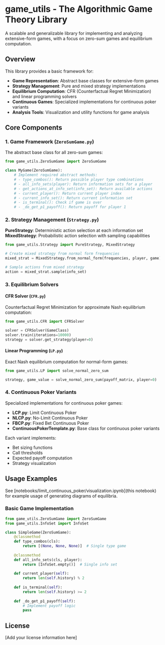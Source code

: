 # game_utils - The Algorithmic Game Theory Library

A scalable and generalizable library for implementing and analyzing extensive-form games, with a focus on zero-sum games and equilibrium computation.

## Overview

This library provides a basic framework for:
- **Game Representation**: Abstract base classes for extensive-form games
- **Strategy Management**: Pure and mixed strategy implementations
- **Equilibrium Computation**: CFR (Counterfactual Regret Minimization) and linear programming solvers
- **Continuous Games**: Specialized implementations for continuous poker variants
- **Analysis Tools**: Visualization and utility functions for game analysis

## Core Components

### 1. Game Framework (`ZeroSumGame.py`)

The abstract base class for all zero-sum games:

```python
from game_utils.ZeroSumGame import ZeroSumGame

class MyGame(ZeroSumGame):
    # Implement required abstract methods:
    # - type_combos(): Return possible player type combinations
    # - all_info_sets(player): Return information sets for a player
    # - get_actions_at_info_set(info_set): Return available actions
    # - current_player(): Return current player index
    # - current_info_set(): Return current information set
    # - is_terminal(): Check if game is over
    # - _do_get_p1_payoff(): Return payoff for player 1
```

### 2. Strategy Management (`Strategy.py`)

**PureStrategy**: Deterministic action selection at each information set
**MixedStrategy**: Probabilistic action selection with sampling capabilities

```python
from game_utils.Strategy import PureStrategy, MixedStrategy

# Create mixed strategy from normal form frequencies
mixed_strat = MixedStrategy.from_normal_form(frequencies, player, game)

# Sample actions from mixed strategy
action = mixed_strat.sample(info_set)
```

### 3. Equilibrium Solvers

#### CFR Solver (`CFR.py`)
Counterfactual Regret Minimization for approximate Nash equilibrium computation:

```python
from game_utils.CFR import CFRSolver

solver = CFRSolver(GameClass)
solver.train(iterations=10000)
strategy = solver.get_strategy(player=0)
```

#### Linear Programming (`LP.py`)
Exact Nash equilibrium computation for normal-form games:

```python
from game_utils.LP import solve_normal_zero_sum

strategy, game_value = solve_normal_zero_sum(payoff_matrix, player=0)
```

### 4. Continuous Poker Variants

Specialized implementations for continuous poker games:

- **LCP.py**: Limit Continuous Poker
- **NLCP.py**: No-Limit Continuous Poker  
- **FBCP.py**: Fixed Bet Continuous Poker
- **ContinuousPokerTemplate.py**: Base class for continuous poker variants

Each variant implements:
- Bet sizing functions
- Call thresholds
- Expected payoff computation
- Strategy visualization

## Usage Examples

See [notebooks/limit_continuous_poker/visualization.ipynb](this notebook) for example usage of generating diagrams of equilibria.

### Basic Game Implementation
```python
from game_utils.ZeroSumGame import ZeroSumGame
from game_utils.InfoSet import InfoSet

class SimpleGame(ZeroSumGame):
    @classmethod
    def type_combos(cls):
        return [(None, None, None)]  # Single type game
    
    @classmethod
    def all_info_sets(cls, player):
        return [InfoSet.empty()]  # Single info set
    
    def current_player(self):
        return len(self.history) % 2
    
    def is_terminal(self):
        return len(self.history) >= 2
    
    def _do_get_p1_payoff(self):
        # Implement payoff logic
        pass
```


## License

[Add your license information here]
